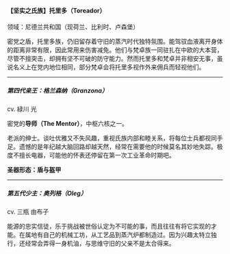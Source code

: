 <h4>【坚实之氏族】托里多（Toreador）</h4>
领域：尼德兰共和国（现荷兰、比利时、卢森堡）

密党之盾，托里多族，仍旧留存着守旧的蒸汽时代独特氛围。能驾驭血液离开身体的距离非常有限，因此常用来伤害减免。他们与梵卓族一同驻扎在中欧的大本营，尽管不擅突击，却拥有坚不可破的防守能力。然而托里多和梵卓并非相安无事，虽说名义上在党内地位相同，部分梵卓会将托里多视作外来佣兵而轻视他们。

---
##### 第四代亲王：格兰森纳（Granzona）
cv. 緑川 光

密党的<b>导师（The Mentor）</b>，中枢六核之一。

老派的绅士。谈吐优雅又不失风趣，重视氏族内部和睦关系，将每位士兵都视同手足。遗憾的是年纪越大脑回路却越天然，经常在需要他的时候莫名其妙地失踪。极度不擅长电器，可能他的怀表还停留在第一次工业革命时期吧。

<b>圣器形态：盾与盔甲</b>

---
##### 第五代少主：奥列格（Oleg）
cv. 三瓶 由布子

能源的忠实信徒，乐于挑战被世俗认定为不可能的事，而且往往有将它实现的才能。在属地有自己的机械工坊，从工艺品到蒸汽炉都制造过。因为兴趣太特立独行，还经常会弄得一身机油，与思维守旧的父亲不是太合得来。